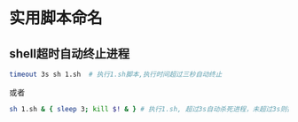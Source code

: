 # 实用脚本命名

## shell超时自动终止进程
```bash
timeout 3s sh 1.sh  # 执行1.sh脚本,执行时间超过三秒自动终止
```
或者
```bash
sh 1.sh & { sleep 3; kill $! & } # 执行1.sh, 超过3s自动杀死进程，未超过3s则执行不结束待3s后自动杀死后结束
```